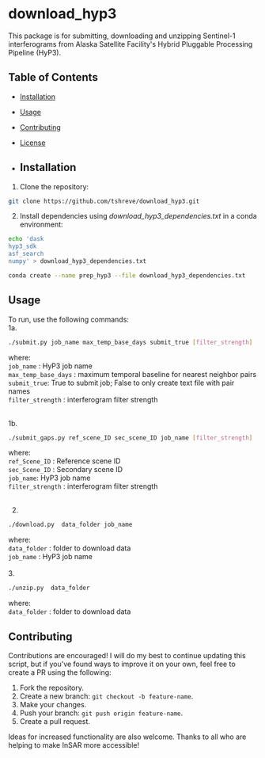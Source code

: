 # download_hyp3
This package is for submitting, downloading and unzipping Sentinel-1 interferograms from Alaska Satellite Facility's Hybrid Pluggable Processing Pipeline (HyP3). 
## Table of Contents
- [Installation](#installation)
- [Usage](#usage)
- [Contributing](#contributing)
- [License](#license)

- ## Installation
1. Clone the repository:
```bash
git clone https://github.com/tshreve/download_hyp3.git
```

2. Install dependencies using *download_hyp3_dependencies.txt* in a conda environment:
```bash
echo 'dask
hyp3_sdk
asf_search
numpy' > download_hyp3_dependencies.txt
 ```

```bash
conda create --name prep_hyp3 --file download_hyp3_dependencies.txt
 ```

## Usage
To run, use the following commands:  <br>
1a.  <br>
```bash
./submit.py job_name max_temp_base_days submit_true [filter_strength]
```

where: <br>
```job_name``` : HyP3 job name <br>
```max_temp_base_days``` : maximum temporal baseline for nearest neighbor pairs  <br>
```submit_true```: True to submit job; False to only create text file with pair names <br>
```filter_strength``` : interferogram filter strength <br>
 <br>

 1b.  <br>
 ```bash
./submit_gaps.py ref_scene_ID sec_scene_ID job_name [filter_strength]
```

where: <br>
```ref_Scene_ID``` : Reference scene ID <br>
```sec_Scene_ID``` : Secondary scene ID   <br>
```job_name```: HyP3 job name <br>
```filter_strength``` : interferogram filter strength <br>
 <br>


 2.  <br>
```bash
./download.py  data_folder job_name
```

where: <br>
```data_folder``` : folder to download data <br>
```job_name``` : HyP3 job name <br>
 <br>
 3.  <br>
```bash
./unzip.py  data_folder
```

where: <br>
```data_folder``` : folder to download data <br>

## Contributing
Contributions are encouraged! I will do my best to continue updating this script, but if you've found ways to improve it on your own, feel free to create a PR using the following:

1. Fork the repository.
2. Create a new branch: `git checkout -b feature-name`.
3. Make your changes.
4. Push your branch: `git push origin feature-name`.
5. Create a pull request.

Ideas for increased functionality are also welcome. Thanks to all who are helping to make InSAR more accessible!


